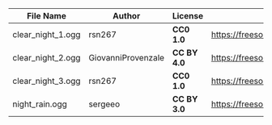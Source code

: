 | File Name        | Author   | License   | Link                            |
|------------------|----------|-----------|---------------------------------|
| clear_night_1.ogg | rsn267 | **CC0 1.0** | https://freesound.org/people/rsn267/sounds/275595/ |
| clear_night_2.ogg | GiovanniProvenzale | **CC BY 4.0** | https://freesound.org/people/GiovanniProvenzale/sounds/237161/ |
| clear_night_3.ogg | rsn267 | **CC0 1.0** | https://freesound.org/people/rgbrobot/sounds/209804/ |
| night_rain.ogg | sergeeo | **CC BY 3.0** | https://freesound.org/people/sergeeo/sounds/178636/ |